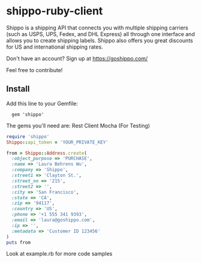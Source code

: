shippo-ruby-client
==================
Shippo is a shipping API that connects you with multiple shipping carriers (such as USPS, UPS, Fedex, and DHL Express) all through one interface and allows you to create shipping labels. Shippo also offers you great discounts for US and international shipping rates.

Don't have an account? Sign up at https://goshippo.com/

Feel free to contribute!

Install
-------

Add this line to your Gemfile:

```
  gem 'shippo'
```

The gems you'll need are:
    Rest Client
    Mocha (For Testing)

```ruby
require 'shippo'
Shippo::api_token = 'YOUR_PRIVATE_KEY'

from = Shippo::Address.create(
  :object_purpose => 'PURCHASE',
  :name => 'Laura Behrens Wu',
  :company => 'Shippo',
  :street1 => 'Clayton St.',
  :street_no => '215',
  :street2 => '',
  :city => 'San Francisco',
  :state => 'CA',
  :zip => '94117',
  :country => 'US',
  :phone => '+1 555 341 9393',
  :email => 'laura@goshippo.com',
  :ip => '',
  :metadata => 'Customer ID 123456'
)
puts from
```
Look at example.rb for more code samples
